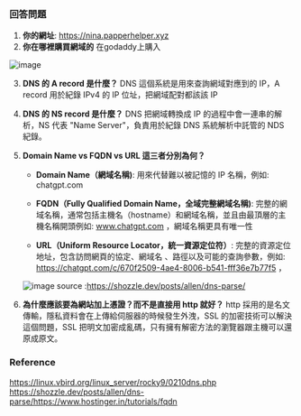 ### 回答問題
1.  **你的網址**:  https://nina.papperhelper.xyz
2. **你在哪裡購買網域的**
在godaddy上購入

![image](https://hackmd.io/_uploads/S1ncy8MeJg.png)

3. **DNS 的 A record 是什麼？**
DNS 這個系統是用來查詢網域對應到的 IP，A record 用於紀錄 IPv4 的 IP 位址，把網域配對都該該 IP

4. **DNS 的 NS record 是什麼？**
DNS 把網域轉換成 IP 的過程中會一連串的解析，NS 代表 "Name Server"，負責用於紀錄 DNS 系統解析中託管的 NDS 紀錄。

5. **Domain Name vs FQDN vs URL 這三者分別為何？**
    - **Domain Name（網域名稱)**: 用來代替難以被記憶的 IP 名稱，例如: chatgpt.com
    - **FQDN（Fully Qualified Domain Name，全域完整網域名稱)**: 完整的網域名稱，通常包括主機名（hostname）和網域名稱，並且由最頂層的主機名稱開頭例如: www.chatgpt.com ，網域名稱更具有唯一性
    
    -  **URL（Uniform Resource Locator，統一資源定位符）**: 完整的資源定位地址，包含訪問網頁的協定、網域名 、路徑以及可能的查詢參數，例如: https://chatgpt.com/c/670f2509-4ae4-8006-b541-fff36e7b77f5 ，

    ![image](https://hackmd.io/_uploads/HkwO7rQgkx.png)
    source :https://shozzle.dev/posts/allen/dns-parse/


6. **為什麼應該要為網站加上憑證？而不是直接用 http 就好？**
http 採用的是名文傳輸，隱私資料會在上傳給伺服器的時候發生外洩，SSL 的加密技術可以解決這個問題，SSL 把明文加密成亂碼，只有擁有解密方法的瀏覽器跟主機可以還原成原文。

### Reference
https://linux.vbird.org/linux_server/rocky9/0210dns.php
https://shozzle.dev/posts/allen/dns-parse/https://www.hostinger.in/tutorials/fqdn